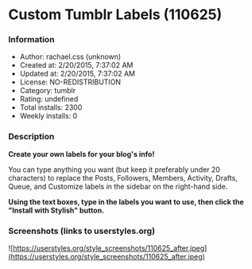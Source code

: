 # Custom Tumblr Labels (110625)

### Information
- Author: rachael.css (unknown)
- Created at: 2/20/2015, 7:37:02 AM
- Updated at: 2/20/2015, 7:37:02 AM
- License: NO-REDISTRIBUTION
- Category: tumblr
- Rating: undefined
- Total installs: 2300
- Weekly installs: 0


### Description
<b>Create your own labels for your blog's info!</b>

You can type anything you want (but keep it preferably under 20 characters) to replace the Posts, Followers, Members, Activity, Drafts, Queue, and Customize labels in the sidebar on the right-hand side.

<b>Using the text boxes, type in the labels you want to use, then click the "Install with Stylish" button.</b>


### Screenshots (links to userstyles.org)
![https://userstyles.org/style_screenshots/110625_after.jpeg](https://userstyles.org/style_screenshots/110625_after.jpeg)


